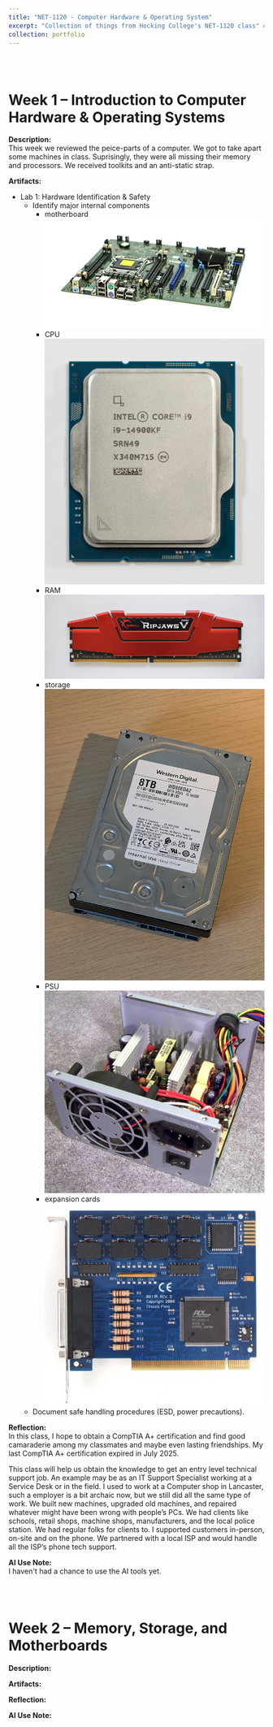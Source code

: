 ```yaml
---
title: "NET-1120 - Computer Hardware & Operating System"
excerpt: "Collection of things from Hocking College's NET-1120 class" # <br/><img src='/images/500x300.png'>"
collection: portfolio
---
```


<a id="week_01"></a><br><br>
# Week 1 – Introduction to Computer Hardware & Operating Systems

**Description:**  
This week we reviewed the peice-parts of a computer.  We got to take apart some machines in class. Suprisingly, they were all missing their memory and processors.  We received toolkits and an anti-static strap.

**Artifacts:**  
- Lab 1: Hardware Identification & Safety
    - Identify major internal components
        - motherboard
          <img src='/images/NET-1120/Computer-motherboard.jpg'>
        - CPU
          <img src='/images/NET-1120/Intel_i9-14900KF_CPU.jpg'>
        - RAM
          <img src='/images/NET-1120/RAM_Module_(SDRAM-DDR4).jpg'>
        - storage
          <img src='/images/NET-1120/Hard_drive_label_side.jpg'>
        - PSU
          <img src='/images/NET-1120/PSU-Open1.jpg'>
        - expansion cards
          <img src='images/NET-1120/Chassis-plans-Digital-IO-Card.jpg'>
    - Document safe handling procedures (ESD, power precautions).

**Reflection:**  
In this class, I hope to obtain a CompTIA A+ certification and find good camaraderie among my classmates and maybe even lasting friendships.  My last CompTIA A+ certification expired in July 2025.

This class will help us obtain the knowledge to get an entry level technical support job.  An example may be as an IT Support Specialist working at a Service Desk or in the field.  I used to work at a Computer shop in Lancaster, such a employer is a bit archaic now, but we still did all the same type of work.  We built new machines, upgraded old machines, and repaired whatever might have been wrong with people’s PCs.   We had clients like schools, retail shops, machine shops, manufacturers, and the local police station.  We had regular folks for clients to.  I supported customers in-person, on-site and on the phone.  We partnered with a local ISP and would handle all the ISP’s phone tech support. 

**AI Use Note:**  
I haven't had a chance to use the AI tools yet.

<a id="week_02"></a><br><br>
# Week 2 – Memory, Storage, and Motherboards

**Description:**  

**Artifacts:**  

**Reflection:**  

**AI Use Note:**  
